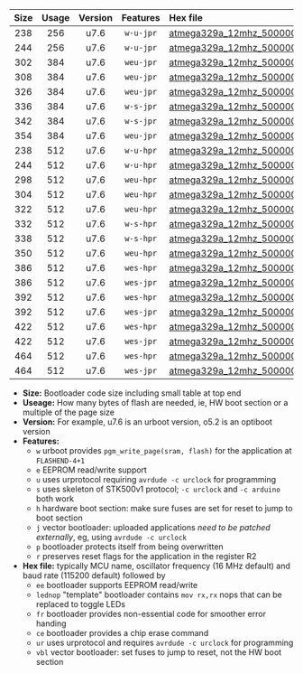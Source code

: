 |Size|Usage|Version|Features|Hex file|
|:-:|:-:|:-:|:-:|:--|
|238|256|u7.6|`w-u-jpr`|[atmega329a_12mhz_500000bps_ur_vbl.hex](https://raw.githubusercontent.com/stefanrueger/urboot/main/bootloaders/atmega329a/fcpu_12mhz/500000_bps/atmega329a_12mhz_500000bps_ur_vbl.hex)|
|244|256|u7.6|`w-u-jpr`|[atmega329a_12mhz_500000bps_lednop_ur_vbl.hex](https://raw.githubusercontent.com/stefanrueger/urboot/main/bootloaders/atmega329a/fcpu_12mhz/500000_bps/atmega329a_12mhz_500000bps_lednop_ur_vbl.hex)|
|302|384|u7.6|`weu-jpr`|[atmega329a_12mhz_500000bps_ee_ur_vbl.hex](https://raw.githubusercontent.com/stefanrueger/urboot/main/bootloaders/atmega329a/fcpu_12mhz/500000_bps/atmega329a_12mhz_500000bps_ee_ur_vbl.hex)|
|308|384|u7.6|`weu-jpr`|[atmega329a_12mhz_500000bps_ee_lednop_ur_vbl.hex](https://raw.githubusercontent.com/stefanrueger/urboot/main/bootloaders/atmega329a/fcpu_12mhz/500000_bps/atmega329a_12mhz_500000bps_ee_lednop_ur_vbl.hex)|
|326|384|u7.6|`weu-jpr`|[atmega329a_12mhz_500000bps_ee_lednop_fr_ur_vbl.hex](https://raw.githubusercontent.com/stefanrueger/urboot/main/bootloaders/atmega329a/fcpu_12mhz/500000_bps/atmega329a_12mhz_500000bps_ee_lednop_fr_ur_vbl.hex)|
|336|384|u7.6|`w-s-jpr`|[atmega329a_12mhz_500000bps_vbl.hex](https://raw.githubusercontent.com/stefanrueger/urboot/main/bootloaders/atmega329a/fcpu_12mhz/500000_bps/atmega329a_12mhz_500000bps_vbl.hex)|
|342|384|u7.6|`w-s-jpr`|[atmega329a_12mhz_500000bps_lednop_vbl.hex](https://raw.githubusercontent.com/stefanrueger/urboot/main/bootloaders/atmega329a/fcpu_12mhz/500000_bps/atmega329a_12mhz_500000bps_lednop_vbl.hex)|
|354|384|u7.6|`weu-jpr`|[atmega329a_12mhz_500000bps_ee_lednop_fr_ce_ur_vbl.hex](https://raw.githubusercontent.com/stefanrueger/urboot/main/bootloaders/atmega329a/fcpu_12mhz/500000_bps/atmega329a_12mhz_500000bps_ee_lednop_fr_ce_ur_vbl.hex)|
|238|512|u7.6|`w-u-hpr`|[atmega329a_12mhz_500000bps_ur.hex](https://raw.githubusercontent.com/stefanrueger/urboot/main/bootloaders/atmega329a/fcpu_12mhz/500000_bps/atmega329a_12mhz_500000bps_ur.hex)|
|244|512|u7.6|`w-u-hpr`|[atmega329a_12mhz_500000bps_lednop_ur.hex](https://raw.githubusercontent.com/stefanrueger/urboot/main/bootloaders/atmega329a/fcpu_12mhz/500000_bps/atmega329a_12mhz_500000bps_lednop_ur.hex)|
|298|512|u7.6|`weu-hpr`|[atmega329a_12mhz_500000bps_ee_ur.hex](https://raw.githubusercontent.com/stefanrueger/urboot/main/bootloaders/atmega329a/fcpu_12mhz/500000_bps/atmega329a_12mhz_500000bps_ee_ur.hex)|
|304|512|u7.6|`weu-hpr`|[atmega329a_12mhz_500000bps_ee_lednop_ur.hex](https://raw.githubusercontent.com/stefanrueger/urboot/main/bootloaders/atmega329a/fcpu_12mhz/500000_bps/atmega329a_12mhz_500000bps_ee_lednop_ur.hex)|
|322|512|u7.6|`weu-hpr`|[atmega329a_12mhz_500000bps_ee_lednop_fr_ur.hex](https://raw.githubusercontent.com/stefanrueger/urboot/main/bootloaders/atmega329a/fcpu_12mhz/500000_bps/atmega329a_12mhz_500000bps_ee_lednop_fr_ur.hex)|
|332|512|u7.6|`w-s-hpr`|[atmega329a_12mhz_500000bps.hex](https://raw.githubusercontent.com/stefanrueger/urboot/main/bootloaders/atmega329a/fcpu_12mhz/500000_bps/atmega329a_12mhz_500000bps.hex)|
|338|512|u7.6|`w-s-hpr`|[atmega329a_12mhz_500000bps_lednop.hex](https://raw.githubusercontent.com/stefanrueger/urboot/main/bootloaders/atmega329a/fcpu_12mhz/500000_bps/atmega329a_12mhz_500000bps_lednop.hex)|
|350|512|u7.6|`weu-hpr`|[atmega329a_12mhz_500000bps_ee_lednop_fr_ce_ur.hex](https://raw.githubusercontent.com/stefanrueger/urboot/main/bootloaders/atmega329a/fcpu_12mhz/500000_bps/atmega329a_12mhz_500000bps_ee_lednop_fr_ce_ur.hex)|
|386|512|u7.6|`wes-hpr`|[atmega329a_12mhz_500000bps_ee.hex](https://raw.githubusercontent.com/stefanrueger/urboot/main/bootloaders/atmega329a/fcpu_12mhz/500000_bps/atmega329a_12mhz_500000bps_ee.hex)|
|386|512|u7.6|`wes-jpr`|[atmega329a_12mhz_500000bps_ee_vbl.hex](https://raw.githubusercontent.com/stefanrueger/urboot/main/bootloaders/atmega329a/fcpu_12mhz/500000_bps/atmega329a_12mhz_500000bps_ee_vbl.hex)|
|392|512|u7.6|`wes-hpr`|[atmega329a_12mhz_500000bps_ee_lednop.hex](https://raw.githubusercontent.com/stefanrueger/urboot/main/bootloaders/atmega329a/fcpu_12mhz/500000_bps/atmega329a_12mhz_500000bps_ee_lednop.hex)|
|392|512|u7.6|`wes-jpr`|[atmega329a_12mhz_500000bps_ee_lednop_vbl.hex](https://raw.githubusercontent.com/stefanrueger/urboot/main/bootloaders/atmega329a/fcpu_12mhz/500000_bps/atmega329a_12mhz_500000bps_ee_lednop_vbl.hex)|
|422|512|u7.6|`wes-hpr`|[atmega329a_12mhz_500000bps_ee_lednop_fr.hex](https://raw.githubusercontent.com/stefanrueger/urboot/main/bootloaders/atmega329a/fcpu_12mhz/500000_bps/atmega329a_12mhz_500000bps_ee_lednop_fr.hex)|
|422|512|u7.6|`wes-jpr`|[atmega329a_12mhz_500000bps_ee_lednop_fr_vbl.hex](https://raw.githubusercontent.com/stefanrueger/urboot/main/bootloaders/atmega329a/fcpu_12mhz/500000_bps/atmega329a_12mhz_500000bps_ee_lednop_fr_vbl.hex)|
|464|512|u7.6|`wes-hpr`|[atmega329a_12mhz_500000bps_ee_lednop_fr_ce.hex](https://raw.githubusercontent.com/stefanrueger/urboot/main/bootloaders/atmega329a/fcpu_12mhz/500000_bps/atmega329a_12mhz_500000bps_ee_lednop_fr_ce.hex)|
|464|512|u7.6|`wes-jpr`|[atmega329a_12mhz_500000bps_ee_lednop_fr_ce_vbl.hex](https://raw.githubusercontent.com/stefanrueger/urboot/main/bootloaders/atmega329a/fcpu_12mhz/500000_bps/atmega329a_12mhz_500000bps_ee_lednop_fr_ce_vbl.hex)|

- **Size:** Bootloader code size including small table at top end
- **Useage:** How many bytes of flash are needed, ie, HW boot section or a multiple of the page size
- **Version:** For example, u7.6 is an urboot version, o5.2 is an optiboot version
- **Features:**
  + `w` urboot provides `pgm_write_page(sram, flash)` for the application at `FLASHEND-4+1`
  + `e` EEPROM read/write support
  + `u` uses urprotocol requiring `avrdude -c urclock` for programming
  + `s` uses skeleton of STK500v1 protocol; `-c urclock` and `-c arduino` both work
  + `h` hardware boot section: make sure fuses are set for reset to jump to boot section
  + `j` vector bootloader: uploaded applications *need to be patched externally*, eg, using `avrdude -c urclock`
  + `p` bootloader protects itself from being overwritten
  + `r` preserves reset flags for the application in the register R2
- **Hex file:** typically MCU name, oscillator frequency (16 MHz default) and baud rate (115200 default) followed by
  + `ee` bootloader supports EEPROM read/write
  + `lednop` "template" bootloader contains `mov rx,rx` nops that can be replaced to toggle LEDs
  + `fr` bootloader provides non-essential code for smoother error handing
  + `ce` bootloader provides a chip erase command
  + `ur` uses urprotocol and requires `avrdude -c urclock` for programming
  + `vbl` vector bootloader: set fuses to jump to reset, not the HW boot section
